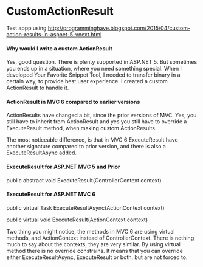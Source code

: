 # CustomActionResult
Test appp using 
http://programminghave.blogspot.com/2015/04/custom-action-results-in-aspnet-5-vnext.html


#### Why would I write a custom ActionResult
Yes, good question. There is plenty supported in ASP.NET 5. But sometimes you ends up in a situation,
where you need something special. When I developed Your Favorite Snippet Tool, I needed to transfer binary in a certain way, to provide best user experience. I created a custom ActionResult to handle it.

#### ActionResult in MVC 6 compared to earlier versions
ActionResults have changed a bit, since the prior versions of MVC. Yes, you still have to inherit from ActionResult and yes you still have to override a ExecuteResult method, when making custom ActionResults.

The most noticeable difference, is that in MVC 6 ExecuteResult have another signature compared to prior version, and there is also a ExecuteResultAsync added.

#### ExecuteResult for ASP.NET MVC 5 and Prior

public abstract void ExecuteResult(ControllerContext context)

#### ExecuteResult for ASP.NET MVC 6

  public virtual Task ExecuteResultAsync(ActionContext context)

  public virtual void ExecuteResult(ActionContext context)

Two thing you might notice, the methods in MVC 6 are using virtual methods, and ActionContext instead of ControllerContext. There is nothing much to say about the contexts, they are very similar. By using virtual method there is no override constrains. It means that you can override either ExecuteResultAsync, ExecuteResult or both, but are not forced to.
